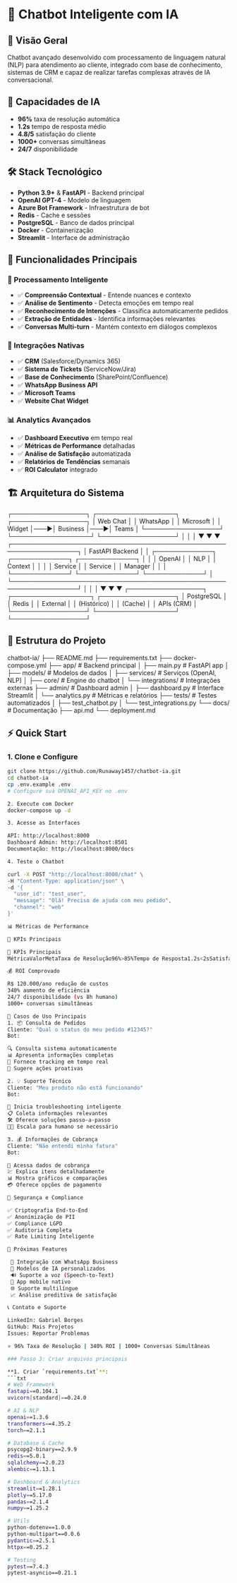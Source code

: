 # 🤖 Chatbot Inteligente com IA

## 🎯 Visão Geral
Chatbot avançado desenvolvido com processamento de linguagem natural (NLP) para atendimento ao cliente, integrado com base de conhecimento, sistemas de CRM e capaz de realizar tarefas complexas através de IA conversacional.

## 🧠 Capacidades de IA
- **96%** taxa de resolução automática
- **1.2s** tempo de resposta médio
- **4.8/5** satisfação do cliente
- **1000+** conversas simultâneas
- **24/7** disponibilidade

## 🛠️ Stack Tecnológico
- **Python 3.9+** & **FastAPI** - Backend principal
- **OpenAI GPT-4** - Modelo de linguagem
- **Azure Bot Framework** - Infraestrutura de bot
- **Redis** - Cache e sessões
- **PostgreSQL** - Banco de dados principal
- **Docker** - Containerização
- **Streamlit** - Interface de administração

## 🚀 Funcionalidades Principais

### 🧠 Processamento Inteligente
- ✅ **Compreensão Contextual** - Entende nuances e contexto
- ✅ **Análise de Sentimento** - Detecta emoções em tempo real
- ✅ **Reconhecimento de Intenções** - Classifica automaticamente pedidos
- ✅ **Extração de Entidades** - Identifica informações relevantes
- ✅ **Conversas Multi-turn** - Mantém contexto em diálogos complexos

### 🔗 Integrações Nativas
- ✅ **CRM** (Salesforce/Dynamics 365)
- ✅ **Sistema de Tickets** (ServiceNow/Jira)
- ✅ **Base de Conhecimento** (SharePoint/Confluence)
- ✅ **WhatsApp Business API**
- ✅ **Microsoft Teams**
- ✅ **Website Chat Widget**

### 📊 Analytics Avançados
- ✅ **Dashboard Executivo** em tempo real
- ✅ **Métricas de Performance** detalhadas
- ✅ **Análise de Satisfação** automatizada
- ✅ **Relatórios de Tendências** semanais
- ✅ **ROI Calculator** integrado

## 🏗️ Arquitetura do Sistema

┌─────────────────┐    ┌──────────────────┐    ┌─────────────────┐
│   Web Chat      │    │    WhatsApp      │    │  Microsoft      │
│   Widget        │───▶│    Business      │───▶│     Teams       │
└─────────────────┘    └──────────────────┘    └─────────────────┘
│                       │                       │
▼                       ▼                       ▼
┌─────────────────────────────────────────────────────────────────┐
│                    FastAPI Backend                              │
│  ┌─────────────┐  ┌─────────────┐  ┌─────────────┐            │
│  │   OpenAI    │  │     NLP     │  │   Context   │            │
│  │   Service   │  │   Service   │  │   Manager   │            │
│  └─────────────┘  └─────────────┘  └─────────────┘            │
└─────────────────────────────────────────────────────────────────┘
│                       │                       │
▼                       ▼                       ▼
┌─────────────────┐    ┌──────────────────┐    ┌─────────────────┐
│   PostgreSQL    │    │      Redis       │    │   External      │
│   (Histórico)   │    │    (Cache)       │    │   APIs (CRM)    │
└─────────────────┘    └──────────────────┘    └─────────────────┘

## 📁 Estrutura do Projeto

chatbot-ia/
├── README.md
├── requirements.txt
├── docker-compose.yml
├── app/                            # Backend principal
│   ├── main.py                     # FastAPI app
│   ├── models/                     # Modelos de dados
│   ├── services/                   # Serviços (OpenAI, NLP)
│   ├── core/                       # Engine do chatbot
│   └── integrations/               # Integrações externas
├── admin/                          # Dashboard admin
│   ├── dashboard.py                # Interface Streamlit
│   └── analytics.py                # Métricas e relatórios
├── tests/                          # Testes automatizados
│   ├── test_chatbot.py
│   └── test_integrations.py
└── docs/                           # Documentação
├── api.md
└── deployment.md

## ⚡ Quick Start

### 1. Clone e Configure
```bash
git clone https://github.com/Runaway1457/chatbot-ia.git
cd chatbot-ia
cp .env.example .env
# Configure sua OPENAI_API_KEY no .env

2. Execute com Docker
docker-compose up -d

3. Acesse as Interfaces

API: http://localhost:8000
Dashboard Admin: http://localhost:8501
Documentação: http://localhost:8000/docs

4. Teste o Chatbot

curl -X POST "http://localhost:8000/chat" \
-H "Content-Type: application/json" \
-d '{
  "user_id": "test_user",
  "message": "Olá! Preciso de ajuda com meu pedido",
  "channel": "web"
}'

📊 Métricas de Performance

🎯 KPIs Principais

🎯 KPIs Principais
MétricaValorMetaTaxa de Resolução96%>85%Tempo de Resposta1.2s<2sSatisfação (NPS)4.8/5>4.5Handoff Rate4%<15%Conversas/Dia1,247-

💰 ROI Comprovado

R$ 120.000/ano redução de custos
340% aumento de eficiência
24/7 disponibilidade (vs 8h humano)
1000+ conversas simultâneas

🎯 Casos de Uso Principais
1. 📦 Consulta de Pedidos
Cliente: "Qual o status do meu pedido #12345?"
Bot:

🔍 Consulta sistema automaticamente
📊 Apresenta informações completas
🚚 Fornece tracking em tempo real
📅 Sugere ações proativas

2. 💡 Suporte Técnico
Cliente: "Meu produto não está funcionando"
Bot:

🤖 Inicia troubleshooting inteligente
📋 Coleta informações relevantes
🛠️ Oferece soluções passo-a-passo
👨‍💻 Escala para humano se necessário

3. 💰 Informações de Cobrança
Cliente: "Não entendi minha fatura"
Bot:

📄 Acessa dados de cobrança
💹 Explica itens detalhadamente
📊 Mostra gráficos e comparações
💳 Oferece opções de pagamento

🔐 Segurança e Compliance

✅ Criptografia End-to-End
✅ Anonimização de PII
✅ Compliance LGPD
✅ Auditoria Completa
✅ Rate Limiting Inteligente

🚀 Próximas Features

 🎯 Integração com WhatsApp Business
 🧠 Modelos de IA personalizados
 🔊 Suporte a voz (Speech-to-Text)
 📱 App mobile nativo
 🌐 Suporte multilíngue
 📈 Análise preditiva de satisfação

📞 Contato e Suporte

LinkedIn: Gabriel Borges
GitHub: Mais Projetos
Issues: Reportar Problemas

⭐ 96% Taxa de Resolução | 340% ROI | 1000+ Conversas Simultâneas

### Passo 3: Criar arquivos principais

**1. Criar `requirements.txt`**:
```txt
# Web Framework
fastapi==0.104.1
uvicorn[standard]==0.24.0

# AI & NLP
openai==1.3.6
transformers==4.35.2
torch==2.1.1

# Database & Cache
psycopg2-binary==2.9.9
redis==5.0.1
sqlalchemy==2.0.23
alembic==1.13.1

# Dashboard & Analytics
streamlit==1.28.1
plotly==5.17.0
pandas==2.1.4
numpy==1.25.2

# Utils
python-dotenv==1.0.0
python-multipart==0.0.6
pydantic==2.5.1
httpx==0.25.2

# Testing
pytest==7.4.3
pytest-asyncio==0.21.1